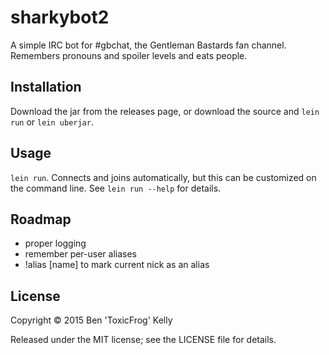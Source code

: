 # sharkybot2

A simple IRC bot for #gbchat, the Gentleman Bastards fan channel. Remembers pronouns and spoiler levels and eats people.

## Installation

Download the jar from the releases page, or download the source and `lein run` or `lein uberjar`.

## Usage

`lein run`. Connects and joins automatically, but this can be customized on the command line. See `lein run --help` for details.

## Roadmap

- proper logging
- remember per-user aliases
- !alias [name] to mark current nick as an alias


## License

Copyright © 2015 Ben 'ToxicFrog' Kelly

Released under the MIT license; see the LICENSE file for details.
